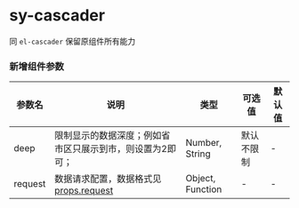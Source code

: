 sy-cascader
===========================
同 `el-cascader` 保留原组件所有能力

### 新增组件参数

|参数名|说明|类型|可选值|默认值|
|---|---|---|---|---|
|deep|限制显示的数据深度；例如省市区只展示到市，则设置为2即可；|Number, String|默认不限制|-|
|request|数据请求配置，数据格式见 [props.request](https://github.com/i-yxs/sy-ui-pc/blob/main/README.md#propsrequest)|Object, Function|-|-|
